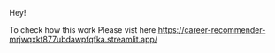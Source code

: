 Hey!

To check how this work 
Please vist here https://career-recommender-mrjwqxkt877ubdawpfqfka.streamlit.app/
